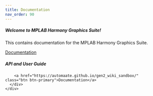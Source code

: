 ```yaml
---
title: Documentation
nav_order: 90
---
```


<!DOCTYPE html>

<html lang="en">



<head>
    <!-- Required meta tags always come first -->
    <meta charset="utf-8">
    <meta name="viewport" content="width=device-width, initial-scale=1, shrink-to-fit=no">
    <meta http-equiv="x-ua-compatible" content="ie=edge">
    <meta name="theme-color" content="#33b5e5">
    <link rel="manifest" href="/manifest.json">
    <!-- Google Fonts Roboto -->
    <link rel="stylesheet" href="https://fonts.googleapis.com/css?family=Roboto:100,300,400,500,700&display=swap">




<link rel='stylesheet' id='wc-block-style-css'  href='https://mdbootstrap.com/wp-content/plugins/woocommerce/packages/woocommerce-blocks/build/style.css?ver=2.5.14' type='text/css' media='all' />

<link rel='stylesheet' id='contact-form-7-css'  href='https://mdbootstrap.com/wp-content/plugins/contact-form-7/includes/css/styles.css?ver=5.1.7' type='text/css' media='all' />

<style id='woocommerce-inline-inline-css' type='text/css'>
.woocommerce form .form-row .required { visibility: visible; }
</style>

<link rel='stylesheet' id='wsl-widget-css'  href='https://mdbootstrap.com/wp-content/plugins/wordpress-social-login/assets/css/style.css?ver=5.4' type='text/css' media='all' />

<link rel='stylesheet' id='wpml-tm-admin-bar-css'  href='https://mdbootstrap.com/wp-content/plugins/wpml-translation-management/res/css/admin-bar-style.css?ver=2.9.5' type='text/css' media='all' />

<link rel='stylesheet' id='compiled.css-css'  href='https://mdbootstrap.com/wp-content/themes/mdbootstrap4/css/compiled-4.17.0.min.css?ver=4.17.0' type='text/css' media='all' />

</head>

<body>

<div class="row">
  <div class="col-sm-6 mb-3 mb-md-0">
    <div class="card">
      <div class="card-body">
        <h5 class="card-title">Welcome to MPLAB Harmony Graphics Suite!</h5>
        <p class="card-text">This contains documentation for the MPLAB Harmony Graphics Suite.</p>
        <a href="https://automaate.github.io/gen2_wiki_sandbox/docs/html/" class="btn btn-primary">Documentation</a>
      </div>
    </div>
  </div>

  <div class="col-sm-6">
    <div class="card">
      <div class="card-body">
        <h5 class="card-title">API and User Guide</h5>
        
        <a href="https://automaate.github.io/gen2_wiki_sandbox/" class="btn btn-primary">Documentation</a>
      </div>
    </div>
  </div>
</div>    </div>
  </div>
</div>
</body>
